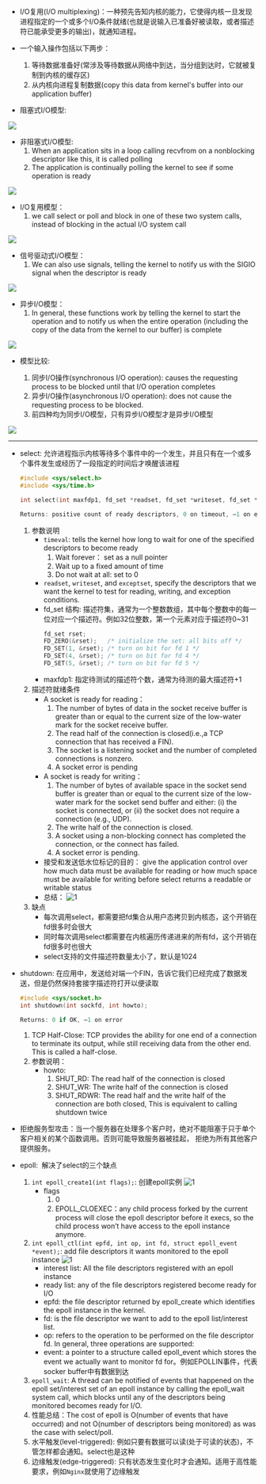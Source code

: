 
- I/O复用(I/O multiplexing)：一种预先告知内核的能力，它使得内核一旦发现进程指定的一个或多个I/O条件就绪(也就是说输入已准备好被读取，或者描述符已能承受更多的输出)，就通知进程。

- 一个输入操作包括以下两步：
    1. 等待数据准备好(常涉及等待数据从网络中到达，当分组到达时，它就被复制到内核的缓存区)
    2. 从内核向进程复制数据(copy this data from kernel's buffer into our application buffer)
- 阻塞式I/O模型:

![](https://github.com/tomming233/unplearning/raw/master/notes/images/WX20181220-140649@2x.png)

- 非阻塞式I/O模型:
    1. When an application sits in a loop calling recvfrom on a nonblocking descriptor like this, it is called polling
    2. The application is continually polling the kernel to see if some operation is ready

![](https://github.com/tomming233/unplearning/raw/master/notes/images/WX20181220-142205@2x.png)

- I/O复用模型：
    1. we call select or poll and block in one of these two system calls, instead of blocking in the actual I/O system call

![](https://github.com/tomming233/unplearning/raw/master/notes/images/WX20181220-142824@2x.png)


- 信号驱动式I/O模型：
    1. We can also use signals, telling the kernel to notify us with the SIGIO signal when the descriptor is ready

![](https://github.com/tomming233/unplearning/raw/master/notes/images/WX20181220-143455@2x.png)

- 异步I/O模型：
    1. In general, these functions work by telling the kernel to start the operation and to notify us when the entire operation (including the copy of the data from the kernel to our buffer) is complete

![](https://github.com/tomming233/unplearning/raw/master/notes/images/WX20181220-144754@2x.png)


- 模型比较:

    1. 同步I/O操作(synchronous I/O operation): causes the requesting process to be blocked until that I/O operation completes
    2. 异步I/O操作(asynchronous I/O operation): does not cause the requesting process to be blocked.
    3. 前四种均为同步I/O模型，只有异步I/O模型才是异步I/O模型

![](https://github.com/tomming233/unplearning/raw/master/notes/images/WX20181220-145153@2x.png)

---

- select: 允许进程指示内核等待多个事件中的一个发生，并且只有在一个或多个事件发生或经历了一段指定的时间后才唤醒该进程

    ```c
    #include <sys/select.h>
    #include <sys/time.h>

    int select(int maxfdp1, fd_set *readset, fd_set *writeset, fd_set *exceptset, const struct timeval *timeout);

    Returns: positive count of ready descriptors, 0 on timeout, –1 on error
    ```

    1. 参数说明
        -  `timeval`: tells the kernel how long to wait for one of the specified descriptors to become ready
            1. Wait forever： set as a null pointer
            2. Wait up to a fixed amount of time
            3. Do not wait at all: set to 0
        - `readset`, `writeset`, and `exceptset`, specify the descriptors that we want the kernel to test for reading, writing, and exception conditions.
        - fd_set 结构: 描述符集，通常为一个整数数组，其中每个整数中的每一位对应一个描述符。例如32位整数，第一个元素对应于描述符0~31
            ```c
            fd_set rset;
            FD_ZERO(&rset);   /* initialize the set: all bits off */
            FD_SET(1, &rset); /* turn on bit for fd 1 */
            FD_SET(4, &rset); /* turn on bit for fd 4 */
            FD_SET(5, &rset); /* turn on bit for fd 5 */
            ```
        - maxfdp1: 指定待测试的描述符个数，通常为待测的最大描述符+1
    2. 描述符就绪条件
        - A socket is ready for reading：
            1. The number of bytes of data in the socket receive buffer is greater than or equal to the current size of the low-water mark for the socket receive buffer.
            2. The read half of the connection is closed(i.e.,a TCP connection that has received a FIN).
            3. The socket is a listening socket and the number of completed connections is nonzero.
            4. A socket error is pending
        - A socket is ready for writing：
            1. The number of bytes of available space in the socket send buffer is greater than or equal to the current size of the low-water mark for the socket send buffer and either: (i) the socket is connected, or (ii) the socket does not require a connection (e.g., UDP).
            2. The write half of the connection is closed.
            3. A socket using a non-blocking connect has completed the connection, or the connect has failed.
            4. A socket error is pending.
        - 接受和发送低水位标记的目的： give the application control over how much data must be available for reading or how much space must be available for writing before select returns a readable or writable status
        - 总结：
            ![1](https://github.com/tomming233/unplearning/raw/master/notes/images/WX20181221-103415@2x.png)
    3. 缺点
        - 每次调用select，都需要把fd集合从用户态拷贝到内核态，这个开销在fd很多时会很大
        - 同时每次调用select都需要在内核遍历传递进来的所有fd，这个开销在fd很多时也很大
        - select支持的文件描述符数量太小了，默认是1024
- shutdown: 在应用中，发送给对端一个FIN，告诉它我们已经完成了数据发送，但是仍然保持套接字描述符打开以便读取
    ```c
    #include <sys/socket.h>
    int shutdown(int sockfd, int howto);

    Returns: 0 if OK, –1 on error
    ```
    1. TCP Half-Close: TCP provides the ability for one end of a connection to terminate its output, while still receiving data from the other end. This is called a half-close.
    2. 参数说明：
        - howto:
            1. SHUT_RD: The read half of the connection is closed
            2. SHUT_WR: The write half of the connection is closed
            3. SHUT_RDWR: The read half and the write half of the connection are both closed, This is equivalent to calling shutdown twice

- 拒绝服务型攻击：当一个服务器在处理多个客户时，绝对不能阻塞于只于单个客户相关的某个函数调用。否则可能导致服务器被挂起，
                拒绝为所有其他客户提供服务。

- epoll:  解决了select的三个缺点
    1. `int epoll_create1(int flags);`: 创建epoll实例
        ![1](https://github.com/tomming233/unplearning/raw/master/notes/images/WX20190301-092941@2x.png)
        - flags
            1. 0
            2. EPOLL_CLOEXEC：any child process forked by the current process will close the epoll descriptor before it execs, so the child process won’t have access to the epoll instance anymore.
    2. `int epoll_ctl(int epfd, int op, int fd, struct epoll_event *event);`: add file descriptors it wants monitored to the epoll instance
        ![1](https://github.com/tomming233/unplearning/raw/master/notes/images/WX20190301-094103@2x.png)
        - interest list: All the file descriptors registered with an epoll instance
        - ready list: any of the file descriptors registered become ready for I/O
        - epfd: the file descriptor returned by epoll_create which identifies the epoll instance in the kernel.
        - fd: is the file descriptor we want to add to the epoll list/interest list.
        - op: refers to the operation to be performed on the file descriptor fd. In general, three operations are supported:
        - event: a pointer to a structure called epoll_event which stores the event we actually want to monitor fd for。例如EPOLLIN事件，代表socker buffer中有数据到达
    3. `epoll_wait`: A thread can be notified of events that happened on the epoll set/interest set of an epoll instance by calling the epoll_wait system call, which blocks until any of the descriptors being monitored becomes ready for I/O.
    4. 性能总结：The cost of epoll is O(number of events that have occurred) and not O(number of descriptors being monitored) as was the case with select/poll.
    5. 水平触发(level-triggered): 例如只要有数据可以读(处于可读的状态)，不管怎样都会通知。select也是这种
    6. 边缘触发(edge-triggered): 只有状态发生变化时才会通知。适用于高性能要求，例如`Nginx`就使用了边缘触发